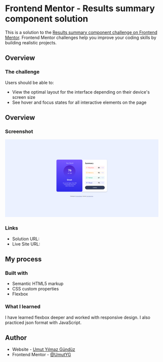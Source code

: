 # Frontend Mentor - Results summary component solution

This is a solution to the [Results summary component challenge on Frontend Mentor](https://www.frontendmentor.io/challenges/results-summary-component-CE_K6s0maV). Frontend Mentor challenges help you improve your coding skills by building realistic projects. 

## Overview

### The challenge

Users should be able to:

- View the optimal layout for the interface depending on their device's screen size
- See hover and focus states for all interactive elements on the page

## Overview

### Screenshot

![](./assets/images/screenshot.png)


### Links

- Solution URL: [](https://www.frontendmentor.io/solutions/qr-code-design-using-flexbox-EoydFllQK6)
- Live Site URL: [](https://umutyg.github.io/frontendmentor.io-challenge-qrcode/)

## My process

### Built with

- Semantic HTML5 markup
- CSS custom properties
- Flexbox

### What I learned

I have learned flexbox deeper and worked with responsive design. I also practiced json format with JavaScript.

## Author

- Website - [Umut Yılmaz Gündüz](https://umutyg.com.tr/)
- Frontend Mentor - [@UmutYG](https://www.frontendmentor.io/profile/yourusername)

